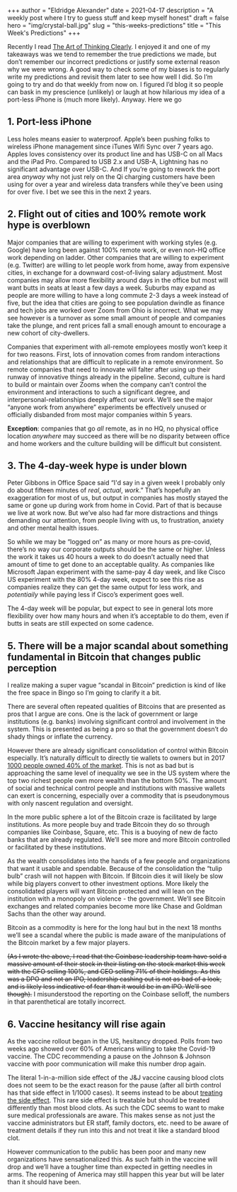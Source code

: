 +++
author = "Eldridge Alexander"
date = 2021-04-17
description = "A weekly post where I try to guess stuff and keep myself honest"
draft = false
hero = "img/crystal-ball.jpg"
slug = "this-weeks-predictions"
title = "This Week's Predictions"
+++

Recently I read [The Art of Thinking Clearly](https://www.amazon.com/Art-Thinking-Clearly-Rolf-Dobelli/dp/0062219693). I enjoyed it and one of my takeaways was we tend to remember the true predictions we made, but don’t remember our incorrect predictions or justify some external reason why we were wrong. A good way to check some of my biases is to regularly write my predictions and revisit them later to see how well I did. So I’m going to try and do that weekly from now on. I figured I’d blog it so people can bask in my prescience (unlikely) or laugh at how hilarious my idea of a port-less iPhone is (much more likely). Anyway. Here we go

## 1. Port-less iPhone

Less holes means easier to waterproof. Apple’s been pushing folks to wireless iPhone management since iTunes Wifi Sync over 7 years ago. Apples loves consistency over its product line and has USB-C on all Macs and the iPad Pro. Compared to USB 2.x and USB-A, Lightning has no significant advantage over USB-C. And If you’re going to rework the port area _anyway_ why not just rely on the Qi charging customers have been using for over a year and wireless data transfers while they've been using for over five. I bet we see this in the next 2 years.

## 2. Flight out of cities and 100% remote work hype is overblown

Major companies that are willing to experiment with working styles (e.g. Google) have long been against 100% remote work, or even non-HQ office work depending on ladder. Other companies that are willing to experiment (e.g. Twitter) are willing to let people work from home, away from expensive cities, in exchange for a downward cost-of-living salary adjustment. Most companies may allow more flexibility around days in the office but most will want butts in seats at least a few days a week. Suburbs may expand as people are more willing to have a long commute 2-3 days a week instead of five, but the idea that cities are going to see population dwindle as finance and tech jobs are worked over Zoom from Ohio is incorrect. What we may see however is a turnover as some small amount of people and companies take the plunge, and rent prices fall a small enough amount to encourage a new cohort of city-dwellers.

Companies that experiment with all-remote employees mostly won’t keep it for two reasons. First, lots of innovation comes from random interactions and relationships that are difficult to replicate in a remote environment. So remote companies that need to innovate will falter after using up their runway of innovative things already in the pipeline. Second, culture is hard to build or maintain over Zooms when the company can’t control the environment and interactions to such a significant degree, and interpersonal-relationships deeply affect our work. We’ll see the major “anyone work from anywhere” experiments be effectively unused or officially disbanded from most major companies within 5 years.

**Exception**: companies that go _all_ remote, as in no HQ, no physical office location _anywhere_ may succeed as there will be no disparity between office and home workers and the culture building will be difficult but consistent.

## 3. The 4-day-week hype is under blown

Peter Gibbons in Office Space said “I'd say in a given week I probably only do about fifteen minutes of _real_, _actual_, _work_.” That’s hopefully an exaggeration for most of us, but output in companies has mostly stayed the same or gone up during work from home in Covid. Part of that is because we live at work now. But we’ve also had far more distractions and things demanding our attention, from people living with us, to frustration, anxiety and other mental health issues.

So while we may be “logged on” as many or more hours as pre-covid, there’s no way our corporate outputs should be the same or higher. Unless the work it takes us 40 hours a week to do doesn’t actually need that amount of time to get done to an acceptable quality. As companies like Microsoft Japan experiment with the same-pay 4 day week, and like Cisco US experiment with the 80% 4-day week, expect to see this rise as companies realize they can get the same output for less work, and _potentiaily_ while paying less if Cisco’s experiment goes well. 

The 4-day week will be popular, but expect to see in general lots more flexibility over how many hours and when it’s acceptable to do them, even if butts in seats are still expected on some cadence. 


## 5. There will be a major scandal about something fundamental in Bitcoin that changes public perception
 
I realize making a super vague “scandal in Bitcoin” prediction is kind of like the free space in Bingo so I’m going to clarify it a bit. 

There are several often repeated qualities of Bitcoins that are presented as pros that I argue are cons. One is the lack of government or large institutions (e.g. banks) involving significant control and involvement in the system. This is presented as being a pro so that the government doesn’t do shady things or inflate the currency.

However there are already significant consolidation of control within Bitcoin especially. It’s naturally difficult to directly tie wallets to owners but in 2017 [1000 people owned 40% of the market](https://www.bloomberg.com/news/articles/2017-12-08/the-bitcoin-whales-1-000-people-who-own-40-percent-of-the-market). This is not as bad but is approaching the same level of inequality we see in the US system where the top two richest people own more wealth than the bottom 50%. The amount of social and technical control people and institutions with massive wallets can exert is concerning, especially over a commodity that is pseudonymous with only nascent regulation and oversight. 

In the more public sphere a lot of the Bitcoin craze is facilitated by large institutions. As more people buy and trade Bitcoin they do so through companies like Coinbase, Square, etc. This is a buoying of new de facto banks that are already regulated. We’ll see more and more Bitcoin controlled or facilitated by these institutions.

As the wealth consolidates into the hands of a few people and organizations that want it usable and spendable. Because of the consolidation the “tulip bulb” crash will not happen with Bitcoin. If Bitcoin dies it will likely be slow while big players convert to other investment options. More likely the consolidated players will want Bitcoin protected and will lean on the institution with a monopoly on violence - the government. We’ll see Bitcoin exchanges and related companies become more like Chase and Goldman Sachs than the other way around. 

Bitcoin as a commodity is here for the long haul but in the next 18 months we’ll see a scandal where the public is made aware of the manipulations of the Bitcoin market by a few major players. 

~~(As I wrote the above, I read that the Coinbase leadership team have sold a massive amount of their stock in their listing on the stock market this week with the CFO selling 100%, and CEO selling 71% of their holdings. As this was a DPO and not an IPO, leadership cashing out is not as bad of a look, and is likely less indicative of fear than it would be in an IPO. We’ll see though).~~ I misunderstood the reporting on the Coinbase selloff, the numbers in that parenthetical are totally incorrect.

## 6. Vaccine hesitancy will rise again

As the vaccine rollout began in the US, hesitancy dropped. Polls from two weeks ago showed over 60% of Americans willing to take the Covid-19 vaccine. The CDC recommending a pause on the Johnson & Johnson vaccine with poor communication will make this number drop again. 

The literal 1-in-a-million side effect of the J&J vaccine causing blood clots does not seem to be the exact reason for the pause (after all birth control has that side effect in 1/1000 cases). It seems instead to be about [treating the side effect](https://arstechnica.com/science/2021/04/us-cdc-fda-call-for-pause-in-use-of-jj-vaccine-due-to-rare-blood-clots/). This rare side effect is treatable but should be treated differently than most blood clots. As such the CDC seems to want to make sure medical professionals are aware. This makes sense as not just the vaccine administrators but ER staff, family doctors, etc. need to be aware of treatment details if they run into this and not treat it like a standard blood clot. 

However communication to the public has been poor and many new organizations have sensationalized this. As such faith in the vaccine will drop and we’ll have a tougher time than expected in getting needles in arms. The reopening of America may still happen this year but will be later than it should have been. 
